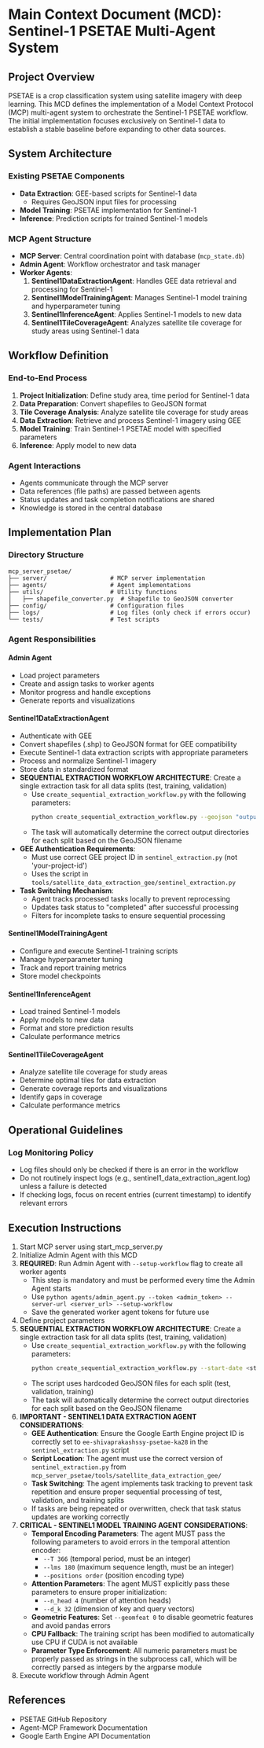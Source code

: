 # Main Context Document (MCD): Sentinel-1 PSETAE Multi-Agent System

## Project Overview

PSETAE is a crop classification system using satellite imagery with deep learning. This MCD defines the implementation of a Model Context Protocol (MCP) multi-agent system to orchestrate the Sentinel-1 PSETAE workflow. The initial implementation focuses exclusively on Sentinel-1 data to establish a stable baseline before expanding to other data sources.

## System Architecture

### Existing PSETAE Components
- **Data Extraction**: GEE-based scripts for Sentinel-1 data
  - Requires GeoJSON input files for processing
- **Model Training**: PSETAE implementation for Sentinel-1
- **Inference**: Prediction scripts for trained Sentinel-1 models

### MCP Agent Structure
- **MCP Server**: Central coordination point with database (`mcp_state.db`)
- **Admin Agent**: Workflow orchestrator and task manager
- **Worker Agents**:
  1. **Sentinel1DataExtractionAgent**: Handles GEE data retrieval and processing for Sentinel-1
  2. **Sentinel1ModelTrainingAgent**: Manages Sentinel-1 model training and hyperparameter tuning
  3. **Sentinel1InferenceAgent**: Applies Sentinel-1 models to new data
  4. **Sentinel1TileCoverageAgent**: Analyzes satellite tile coverage for study areas using Sentinel-1 data

## Workflow Definition

### End-to-End Process
1. **Project Initialization**: Define study area, time period for Sentinel-1 data
2. **Data Preparation**: Convert shapefiles to GeoJSON format
3. **Tile Coverage Analysis**: Analyze satellite tile coverage for study areas
4. **Data Extraction**: Retrieve and process Sentinel-1 imagery using GEE
5. **Model Training**: Train Sentinel-1 PSETAE model with specified parameters
6. **Inference**: Apply model to new data

### Agent Interactions
- Agents communicate through the MCP server
- Data references (file paths) are passed between agents
- Status updates and task completion notifications are shared
- Knowledge is stored in the central database

## Implementation Plan

### Directory Structure
```
mcp_server_psetae/
├── server/                  # MCP server implementation
├── agents/                  # Agent implementations
├── utils/                   # Utility functions
│   ├── shapefile_converter.py  # Shapefile to GeoJSON converter
├── config/                  # Configuration files
├── logs/                    # Log files (only check if errors occur)
└── tests/                   # Test scripts
```

### Agent Responsibilities

#### Admin Agent
- Load project parameters
- Create and assign tasks to worker agents
- Monitor progress and handle exceptions
- Generate reports and visualizations

#### Sentinel1DataExtractionAgent
- Authenticate with GEE
- Convert shapefiles (.shp) to GeoJSON format for GEE compatibility
- Execute Sentinel-1 data extraction scripts with appropriate parameters
- Process and normalize Sentinel-1 imagery
- Store data in standardized format
- **SEQUENTIAL EXTRACTION WORKFLOW ARCHITECTURE**: Create a single extraction task for all data splits (test, training, validation)
  - Use `create_sequential_extraction_workflow.py` with the following parameters:
    ```bash
    python create_sequential_extraction_workflow.py --geojson "output/geojson/croptype_KA28_wgs84_test_622.geojson" --start-date <start_date> --end-date <end_date>
    ```
  - The task will automatically determine the correct output directories for each split based on the GeoJSON filename
- **GEE Authentication Requirements**:
  - Must use correct GEE project ID in `sentinel_extraction.py` (not 'your-project-id')
  - Uses the script in `tools/satellite_data_extraction_gee/sentinel_extraction.py`
- **Task Switching Mechanism**:
  - Agent tracks processed tasks locally to prevent reprocessing
  - Updates task status to "completed" after successful processing
  - Filters for incomplete tasks to ensure sequential processing

#### Sentinel1ModelTrainingAgent
- Configure and execute Sentinel-1 training scripts
- Manage hyperparameter tuning
- Track and report training metrics
- Store model checkpoints

#### Sentinel1InferenceAgent
- Load trained Sentinel-1 models
- Apply models to new data
- Format and store prediction results
- Calculate performance metrics

#### Sentinel1TileCoverageAgent
- Analyze satellite tile coverage for study areas
- Determine optimal tiles for data extraction
- Generate coverage reports and visualizations
- Identify gaps in coverage
- Calculate performance metrics

## Operational Guidelines

### Log Monitoring Policy
- Log files should only be checked if there is an error in the workflow
- Do not routinely inspect logs (e.g., sentinel1_data_extraction_agent.log) unless a failure is detected
- If checking logs, focus on recent entries (current timestamp) to identify relevant errors

## Execution Instructions

1. Start MCP server using start_mcp_server.py
2. Initialize Admin Agent with this MCD
3. **REQUIRED**: Run Admin Agent with `--setup-workflow` flag to create all worker agents
   - This step is mandatory and must be performed every time the Admin Agent starts
   - Use `python agents/admin_agent.py --token <admin_token> --server-url <server_url> --setup-workflow`
   - Save the generated worker agent tokens for future use
4. Define project parameters
5. **SEQUENTIAL EXTRACTION WORKFLOW ARCHITECTURE**: Create a single extraction task for all data splits (test, training, validation)
   - Use `create_sequential_extraction_workflow.py` with the following parameters:
     ```bash
     python create_sequential_extraction_workflow.py --start-date <start_date> --end-date <end_date>
     ```
   - The script uses hardcoded GeoJSON files for each split (test, validation, training)
   - The task will automatically determine the correct output directories for each split based on the GeoJSON filename
6. **IMPORTANT - SENTINEL1 DATA EXTRACTION AGENT CONSIDERATIONS**:
   - **GEE Authentication**: Ensure the Google Earth Engine project ID is correctly set to `ee-shivaprakashssy-psetae-ka28` in the `sentinel_extraction.py` script
   - **Script Location**: The agent must use the correct version of `sentinel_extraction.py` from `mcp_server_psetae/tools/satellite_data_extraction_gee/`
   - **Task Switching**: The agent implements task tracking to prevent task repetition and ensure proper sequential processing of test, validation, and training splits
   - If tasks are being repeated or overwritten, check that task status updates are working correctly
7. **CRITICAL - SENTINEL1 MODEL TRAINING AGENT CONSIDERATIONS**:
   - **Temporal Encoding Parameters**: The agent MUST pass the following parameters to avoid errors in the temporal attention encoder:
     - `--T 366` (temporal period, must be an integer)
     - `--lms 180` (maximum sequence length, must be an integer)
     - `--positions order` (position encoding type)
   - **Attention Parameters**: The agent MUST explicitly pass these parameters to ensure proper initialization:
     - `--n_head 4` (number of attention heads)
     - `--d_k 32` (dimension of key and query vectors)
   - **Geometric Features**: Set `--geomfeat 0` to disable geometric features and avoid pandas errors
   - **CPU Fallback**: The training script has been modified to automatically use CPU if CUDA is not available
   - **Parameter Type Enforcement**: All numeric parameters must be properly passed as strings in the subprocess call, which will be correctly parsed as integers by the argparse module
8. Execute workflow through Admin Agent

## References
- PSETAE GitHub Repository
- Agent-MCP Framework Documentation
- Google Earth Engine API Documentation
